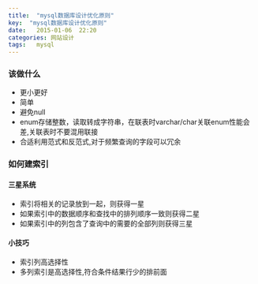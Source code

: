 ```yaml
---
title:  "mysql数据库设计优化原则"
key:  "mysql数据库设计优化原则"
date:   2015-01-06  22:20
categories: 网站设计
tags:   mysql
---
```


### 该做什么

* 更小更好    
* 简单     
* 避免null           
* enum存储整数，读取转成字符串，在联表时varchar/char关联enum性能会差,关联表时不要混用联接
* 合适利用范式和反范式,对于频繁查询的字段可以冗余

### 如何建索引

#### 三星系统

* 索引将相关的记录放到一起，则获得一星    
* 如果索引中的数据顺序和查找中的排列顺序一致则获得二星  
* 如果索引中的列包含了查询中的需要的全部列则获得三星      

#### 小技巧

* 索引列高选择性
* 多列索引是高选择性,符合条件结果行少的排前面






